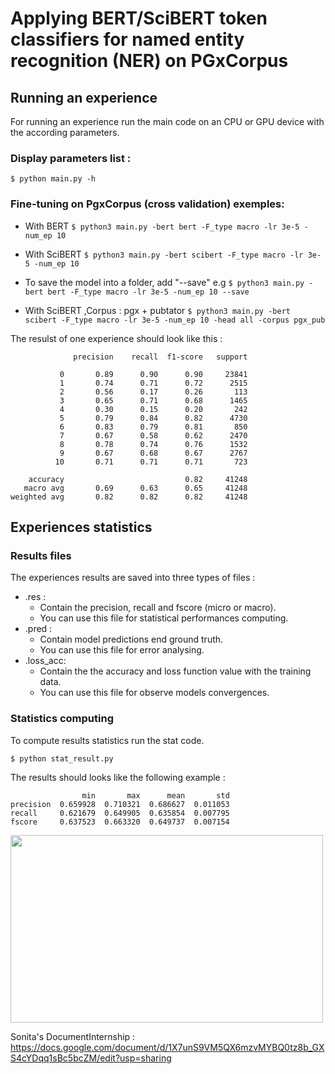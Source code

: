 # Applying BERT/SciBERT token classifiers for named entity recognition (NER) on PGxCorpus

## Running an experience
For running an experience run the main code on an CPU or GPU device with the according parameters.
### Display parameters list :

`$ python main.py -h`

### Fine-tuning on PgxCorpus (cross validation) exemples:
* With BERT 
`$ python3 main.py -bert bert -F_type macro -lr 3e-5 -num_ep 10`

* With SciBERT
`$ python3 main.py -bert scibert -F_type macro -lr 3e-5 -num_ep 10`

* To save the model into a folder, add "--save"
e.g `$ python3 main.py -bert bert -F_type macro -lr 3e-5 -num_ep 10 --save`

* With SciBERT ,Corpus : pgx + pubtator
`$ python3 main.py -bert scibert -F_type macro -lr 3e-5 -num_ep 10 -head all -corpus pgx_pub`

The resulst of one experience should look like this :  
```
              precision    recall  f1-score   support

           0       0.89      0.90      0.90     23841
           1       0.74      0.71      0.72      2515
           2       0.56      0.17      0.26       113
           3       0.65      0.71      0.68      1465
           4       0.30      0.15      0.20       242
           5       0.79      0.84      0.82      4730
           6       0.83      0.79      0.81       850
           7       0.67      0.58      0.62      2470
           8       0.78      0.74      0.76      1532
           9       0.67      0.68      0.67      2767
          10       0.71      0.71      0.71       723

    accuracy                           0.82     41248
   macro avg       0.69      0.63      0.65     41248
weighted avg       0.82      0.82      0.82     41248
```
## Experiences statistics 

### Results files 
The experiences results are saved into three types of files :
* .res : 
  - Contain the precision, recall and fscore (micro or macro).
  - You can use this file for statistical performances computing.
* .pred : 
  - Contain model predictions end ground truth. 
  - You can use this file for error analysing.
* .loss_acc: 
  - Contain the the accuracy and loss function value with the training data.
  - You can use this file for observe models convergences.

### Statistics computing 
To compute results statistics run the stat code.

`$ python stat_result.py`

The results should looks like the following example : 
```
                min       max      mean       std
precision  0.659928  0.710321  0.686627  0.011053
recall     0.621679  0.649905  0.635854  0.007795
fscore     0.637523  0.663320  0.649737  0.007154
```

<img src="https://drive.google.com/uc?export=view&id=1606-ORWH1a4YAPgLyj_hrcvwknzuZGTp" width="500" height="300">


Sonita's DocumentInternship : https://docs.google.com/document/d/1X7unS9VM5QX6mzvMYBQ0tz8b_GXS4cYDqq1sBc5bcZM/edit?usp=sharing
